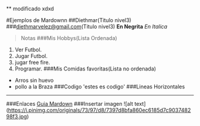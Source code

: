 ** modificado xdxd

#Ejemplos de Mardownn
##Diethmar(Titulo nivel3)
###diethmarvelez@gmail.com(Titulo nivel3)
**En Negrita**
*En Italica*
>Notas
###Mis Hobbys(Lista Ordenada)
1. Ver Futbol.
2. Jugar Futbol.
3. jugar free fire.
4. Programar.
###Mis Comidas favoritas(Lista no ordenada)
- Arros sin huevo
- pollo a la Braza
###Codigo
'estes es codigo'
###Lineas Horizontales
---
###Enlaces
[Guia Mardown](https://markdownguide.org)
###Insertar imagen
![alt text] (https://i.pinimg.com/originals/73/97/d8/7397d8bfa860ec6185d7c903748298f3.jpg)